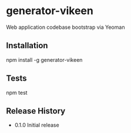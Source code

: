 generator-vikeen
================

Web application codebase bootstrap via Yeoman

## Installation

  npm install -g generator-vikeen

## Tests

  npm test

## Release History

* 0.1.0 Initial release
